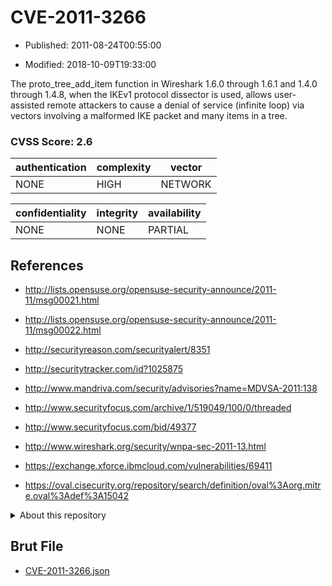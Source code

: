 # CVE-2011-3266

- Published: 2011-08-24T00:55:00

- Modified: 2018-10-09T19:33:00

The proto_tree_add_item function in Wireshark 1.6.0 through 1.6.1 and 1.4.0 through 1.4.8, when the IKEv1 protocol dissector is used, allows user-assisted remote attackers to cause a denial of service (infinite loop) via vectors involving a malformed IKE packet and many items in a tree.

### CVSS Score: **2.6**

| authentication | complexity | vector |
| --- | --- | --- |
| NONE | HIGH | NETWORK |

| confidentiality | integrity | availability |
| --- | --- | --- |
| NONE | NONE | PARTIAL |

## References

* http://lists.opensuse.org/opensuse-security-announce/2011-11/msg00021.html

* http://lists.opensuse.org/opensuse-security-announce/2011-11/msg00022.html

* http://securityreason.com/securityalert/8351

* http://securitytracker.com/id?1025875

* http://www.mandriva.com/security/advisories?name=MDVSA-2011:138

* http://www.securityfocus.com/archive/1/519049/100/0/threaded

* http://www.securityfocus.com/bid/49377

* http://www.wireshark.org/security/wnpa-sec-2011-13.html

* https://exchange.xforce.ibmcloud.com/vulnerabilities/69411

* https://oval.cisecurity.org/repository/search/definition/oval%3Aorg.mitre.oval%3Adef%3A15042

<details>
<summary>About this repository</summary> 

  This repository is part of the project [Live Hack CVE](https://github.com/Live-Hack-CVE). Main website can be found [www.live-hack.org](https://www.live-hack.org) 
  
  Made by [Sn0wAlice](https://github.com/Sn0wAlice) for the people that care about security and need to have a feed of the latest CVEs. Hope you enjoy it, don't forget to star the repo and follow me on [Twitter](https://twitter.com/Sn0wAlice) and [Github](https://github.com/Sn0wAlice). And that is my [personnal website](https://www.alice-snow.me/)

  - [Home Page](https://github.com/Live-Hack-CVE)
  - [Framework](https://github.com/Live-Hack-CVE/cve-framework)
  - [CVE database](https://github.com/Live-Hack-CVE/full_database)
  - [Changelog](https://github.com/Live-Hack-CVE/Changelog)
</details>

## Brut File

* [CVE-2011-3266.json](https://raw.githubusercontent.com/Live-Hack-CVE/full_database/main/cves/2011/CVE-2011-3266.json)

